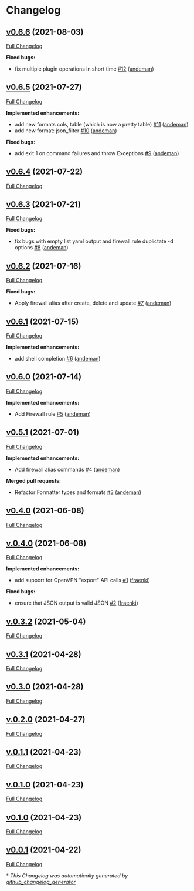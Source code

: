 # Changelog

## [v0.6.6](https://github.com/andeman/opn-cli/tree/v0.6.6) (2021-08-03)

[Full Changelog](https://github.com/andeman/opn-cli/compare/v0.6.5...v0.6.6)

**Fixed bugs:**

- fix multiple plugin operations in short time  [\#12](https://github.com/andeman/opn-cli/pull/12) ([andeman](https://github.com/andeman))

## [v0.6.5](https://github.com/andeman/opn-cli/tree/v0.6.5) (2021-07-27)

[Full Changelog](https://github.com/andeman/opn-cli/compare/v0.6.4...v0.6.5)

**Implemented enhancements:**

- add new formats cols, table \(which is now a pretty table\) [\#11](https://github.com/andeman/opn-cli/pull/11) ([andeman](https://github.com/andeman))
- add new format: json\_filter [\#10](https://github.com/andeman/opn-cli/pull/10) ([andeman](https://github.com/andeman))

**Fixed bugs:**

- add exit 1 on command failures and throw Exceptions [\#9](https://github.com/andeman/opn-cli/pull/9) ([andeman](https://github.com/andeman))

## [v0.6.4](https://github.com/andeman/opn-cli/tree/v0.6.4) (2021-07-22)

[Full Changelog](https://github.com/andeman/opn-cli/compare/v0.6.3...v0.6.4)

## [v0.6.3](https://github.com/andeman/opn-cli/tree/v0.6.3) (2021-07-21)

[Full Changelog](https://github.com/andeman/opn-cli/compare/v0.6.2...v0.6.3)

**Fixed bugs:**

- fix bugs with empty list  yaml output  and firewall rule duplictate -d options [\#8](https://github.com/andeman/opn-cli/pull/8) ([andeman](https://github.com/andeman))

## [v0.6.2](https://github.com/andeman/opn-cli/tree/v0.6.2) (2021-07-16)

[Full Changelog](https://github.com/andeman/opn-cli/compare/v0.6.1...v0.6.2)

**Fixed bugs:**

- Apply firewall alias after create, delete and update [\#7](https://github.com/andeman/opn-cli/pull/7) ([andeman](https://github.com/andeman))

## [v0.6.1](https://github.com/andeman/opn-cli/tree/v0.6.1) (2021-07-15)

[Full Changelog](https://github.com/andeman/opn-cli/compare/v0.6.0...v0.6.1)

**Implemented enhancements:**

- add shell completion [\#6](https://github.com/andeman/opn-cli/pull/6) ([andeman](https://github.com/andeman))

## [v0.6.0](https://github.com/andeman/opn-cli/tree/v0.6.0) (2021-07-14)

[Full Changelog](https://github.com/andeman/opn-cli/compare/v0.5.1...v0.6.0)

**Implemented enhancements:**

- Add Firewall rule [\#5](https://github.com/andeman/opn-cli/pull/5) ([andeman](https://github.com/andeman))

## [v0.5.1](https://github.com/andeman/opn-cli/tree/v0.5.1) (2021-07-01)

[Full Changelog](https://github.com/andeman/opn-cli/compare/v0.4.0...v0.5.1)

**Implemented enhancements:**

- Add firewall alias commands [\#4](https://github.com/andeman/opn-cli/pull/4) ([andeman](https://github.com/andeman))

**Merged pull requests:**

- Refactor Formatter types and formats [\#3](https://github.com/andeman/opn-cli/pull/3) ([andeman](https://github.com/andeman))

## [v0.4.0](https://github.com/andeman/opn-cli/tree/v0.4.0) (2021-06-08)

[Full Changelog](https://github.com/andeman/opn-cli/compare/v.0.4.0...v0.4.0)

## [v.0.4.0](https://github.com/andeman/opn-cli/tree/v.0.4.0) (2021-06-08)

[Full Changelog](https://github.com/andeman/opn-cli/compare/v.0.3.2...v.0.4.0)

**Implemented enhancements:**

- add support for OpenVPN "export" API calls [\#1](https://github.com/andeman/opn-cli/pull/1) ([fraenki](https://github.com/fraenki))

**Fixed bugs:**

- ensure that JSON output is valid JSON [\#2](https://github.com/andeman/opn-cli/pull/2) ([fraenki](https://github.com/fraenki))

## [v.0.3.2](https://github.com/andeman/opn-cli/tree/v.0.3.2) (2021-05-04)

[Full Changelog](https://github.com/andeman/opn-cli/compare/v0.3.1...v.0.3.2)

## [v0.3.1](https://github.com/andeman/opn-cli/tree/v0.3.1) (2021-04-28)

[Full Changelog](https://github.com/andeman/opn-cli/compare/v0.3.0...v0.3.1)

## [v0.3.0](https://github.com/andeman/opn-cli/tree/v0.3.0) (2021-04-28)

[Full Changelog](https://github.com/andeman/opn-cli/compare/v.0.2.0...v0.3.0)

## [v.0.2.0](https://github.com/andeman/opn-cli/tree/v.0.2.0) (2021-04-27)

[Full Changelog](https://github.com/andeman/opn-cli/compare/v.0.1.1...v.0.2.0)

## [v.0.1.1](https://github.com/andeman/opn-cli/tree/v.0.1.1) (2021-04-23)

[Full Changelog](https://github.com/andeman/opn-cli/compare/v.0.1.0...v.0.1.1)

## [v.0.1.0](https://github.com/andeman/opn-cli/tree/v.0.1.0) (2021-04-23)

[Full Changelog](https://github.com/andeman/opn-cli/compare/v0.1.0...v.0.1.0)

## [v0.1.0](https://github.com/andeman/opn-cli/tree/v0.1.0) (2021-04-23)

[Full Changelog](https://github.com/andeman/opn-cli/compare/v0.0.1...v0.1.0)

## [v0.0.1](https://github.com/andeman/opn-cli/tree/v0.0.1) (2021-04-22)

[Full Changelog](https://github.com/andeman/opn-cli/compare/dd8c7cd1c4cb7ebebf611ab0329519fc0e16395c...v0.0.1)



\* *This Changelog was automatically generated by [github_changelog_generator](https://github.com/github-changelog-generator/github-changelog-generator)*
